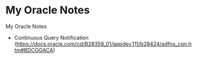 # My Oracle Notes
My Oracle Notes

- Continuous Query Notification (https://docs.oracle.com/cd/B28359_01/appdev.111/b28424/adfns_cqn.htm#BDCGGACA)

